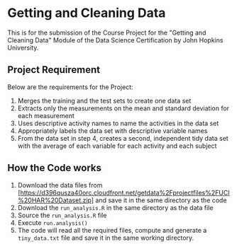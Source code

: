 # Getting and Cleaning Data

This is for the submission of the Course Project for the "Getting and Cleaning Data" Module of the Data Science Certification by John Hopkins University.


## Project Requirement

Below are the requirements for the Project:

1. Merges the training and the test sets to create one data set
2. Extracts only the measurements on the mean and standard deviation for each measurement
3. Uses descriptive activity names to name the activities in the data set
4. Appropriately labels the data set with descriptive variable names
5. From the data set in step 4, creates a second, independent tidy data set with the average of each variable for each activity and each subject

## How the Code works

1. Download the data files from [https://d396qusza40orc.cloudfront.net/getdata%2Fprojectfiles%2FUCI%20HAR%20Dataset.zip] and save it in the same directory as the code
2. Download the ```run_analysis.R``` in the same directory as the data file
3. Source the ```run_analysis.R``` file
4. Execute ```run.analysis()```
5. The code will read all the required files, compute and generate a ```tiny_data.txt``` file and save it in the same working directory.
